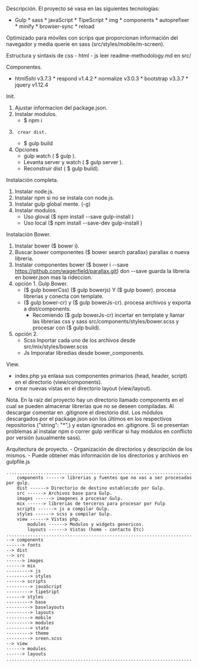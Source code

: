 Descripción.
El proyecto sé vasa en las siguientes tecnologías:
* Gulp  * sass  * javaScript  * TipeScript  * img  * components  * autoprefixer  * minify  * browser-sync  * reload

Optimizado para móviles con scrips que proporcionan información del navegador y media querie en sass (src/styles/mobile/m-screen).

Estructura y sintaxis de css - html - js leer readme-methodology.md en src/

Componentes.
* html5shi v3.7.3  * respond v1.4.2  * normalize v3.0.3  * bootstrap v3.3.7  * jquery v1.12.4


Init.  
1.	Ajustar informacion del package.json.
2.	Instalar modulos.
	-	$ npm i
3.		crear dist.
	-	$ gulp build
4.	Opciones 
	-	gulp watch ( $ gulp ).
	-	Levanta server y watch ( $ gulp server ).
	-	Reconstruir dist ( $ gulp build).


Instalación completa.
1.	Instalar node.js.
2.	Instalar npm si no se instala con node.js.
3.	Instalar gulp global mente. (-g)
4.  Instalar modulos.
	-	Uso gloval ($ npm install --save gulp-install )
	-	Uso local ($ npm install --save-dev gulp-install )


Instalación Bower.
1.	Instalar bower ($ bower i).
2.  Buscar bower componentes ($ bower search parallax) parallax o nueva libreria.
3.  Instalar componentes bower ($ bower i --save https://github.com/wagerfield/parallax.git) don --save guarda la libreria en bower.json mas la rideccion.
4.	opción 1.   Gulp Bower.
	-	($ gulp bowerCss) ($ gulp bowerjs) Y ($ gulp bower). procesa librerias y conecta con template.
	-	($ gulp bower-cr) y ($ gulp bowerJs-cr).  procesa archivos y exporta a dist/components.
		*	Recomiendo ($ gulp bowerJs-cr) incertar en template y llamar las librerias css y sass src/components/styles/bower.scss y procesar con ($ gulp build).
5.	opción 2.
	-	Scss Inportar cada uno de los archivos desde src/mix/styles/bower.scss	
	-	Js Imporatar libredias desde bower_components.


View.
*	index.php ya enlasa sus componentes primarios (head,  header, script) en el directorio (view/components).
*	crear nuevas vistas en el directorio layout (view/layout).


Nota.
En la raíz del proyecto hay un directorio llamado components en el cual se pueden almacenar librerías que no se deseen compiladas.
Al descargar comentar en .gitignore el directorio dist.
Los módulos descargados por el package.json son los últimos en los respectivos repositorios  ("string": "*",) y estan ignorados en .gitignore.
Si se presentan problemas al instalar npm o correr gulp verificar si hay módulos en conflicto por versión (usualmente sass).




Arquitectura de proyecto.
    - Organización de directorios y descripción de los mismos.
    - Puede obtener más información de los directorios y archivos en gulpfile.js

	..............................................................................
		components ------> librerias y fuentes que no vas a ser procesadas por gulp. 
		dist ------> Directorio de destino establecido por Gulp.
		src ------> Archivos base para Gulp.
		images ------> imagenes a procesar Gulp.
		mix ------> librerias de terceros para procesar por Fulp 
		scripts ------> js a compilar Gulp.
		styles ------> scss a compilar Gulp.
		view ------> Vistas php.
			modules ------> Modulos y widgets genericos.
			layouts ------> Vistas (home - contacto Etc)
	..............................................................................
	--> components
	------> fonts 
	--> dist 
	--> src
	------> images 
	------> mix  
	---------> js
	---------> styles
	------> scripts 
	---------> javaScript
	---------> tipeSript
	------> styles
	---------> base
	---------> baselayouts
	---------> layouts
	---------> mobile
	---------> modules
	---------> state
	---------> theme
	---------> sreen.scss
	--> view 
	------> modules 
	------> layouts 
	..............................................................................